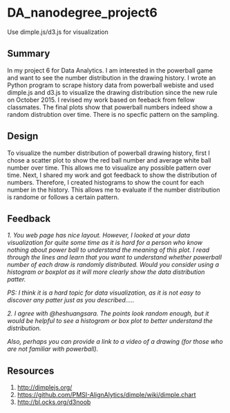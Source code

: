 # DA_nanodegree_project6
Use dimple.js/d3.js for visualization 

## Summary
In my project 6 for Data Analytics. I am interested in the powerball game and want to see the number distribution in the drawing history. I wrote an Python program to scrape history data from powerball webiste and used dimple.js and d3.js to visualize the drawing distribution since the new rule on October 2015. I revised my work based on feeback from fellow classmates. The final plots show that powerball numbers indeed show a random distrubtion over time. There is no specfic pattern on the sampling. 

## Design

To visualize the number distribution of powerball drawing history, first I chose a scatter plot to show the red ball number and average white ball number over time. This allows me to visualize any possible pattern over time. Next, I shared my work and got feedback to show the distribution of numbers. Therefore, I created histograms to show the count for each number in the history. This allows me to evaluate if the number distribution is randome or follows a certain pattern. 

## Feedback
*1. You web page has nice layout. However, I looked at your data visualization for quite some time as it is hard for a person who know nothing about power ball to understand the meaning of this plot. I read through the lines and learn that you want to understand whether powerball number of each draw is randomly distributed. Would you consider using a histogram or boxplot as it will more clearly show the data distribution patter.*

*PS: I think it is a hard topic for data visualization, as it is not easy to discover any patter just as you described.....*

*2. I agree with @heshuangsara. The points look random enough, but it would be helpful to see a histogram or box plot to better understand the distribution.*

*Also, perhaps you can provide a link to a video of a drawing (for those who are not familiar with powerball).*

## Resources
1. http://dimplejs.org/
2. https://github.com/PMSI-AlignAlytics/dimple/wiki/dimple.chart
3. http://bl.ocks.org/d3noob

